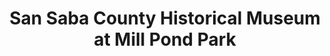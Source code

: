---
layout: repo
title: "San Saba County Historical Museum at Mill Pond Park"
id: 17361
permalink: repos/17361/
---